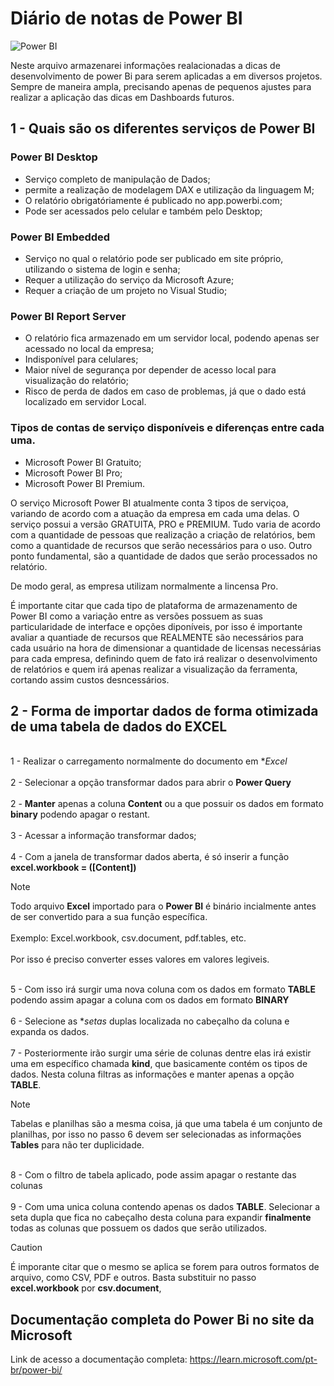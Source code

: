 # Diário de notas de **Power BI**
![Power BI](https://miro.medium.com/v2/resize:fit:1358/1*lNFmJwW3jiYlH64Vg_BaiQ.jpeg)

Neste arquivo armazenarei informações realacionadas a dicas de desenvolvimento de power Bi para serem aplicadas a em diversos projetos. Sempre de maneira ampla, precisando apenas de pequenos ajustes para realizar a aplicação das dicas em Dashboards futuros.


## 1 - Quais são os diferentes serviços de Power BI

### Power BI Desktop
-  Serviço completo de manipulação de Dados;
-  permite a realização de modelagem DAX e utilização da linguagem M;
-  O relatório obrigatóriamente é publicado no app.powerbi.com;
-  Pode ser acessados pelo celular e também pelo Desktop;

### Power BI Embedded
- Serviço no qual o relatório pode ser publicado em site próprio, utilizando o sistema de login e senha;
- Requer a utilização do serviço da Microsoft Azure;
- Requer a criação de um projeto no Visual Studio;

### Power BI Report Server
- O relatório fica armazenado em um servidor local, podendo apenas ser acessado no local da empresa;
- Indisponível para celulares;
- Maior nível de segurança por depender de acesso local para visualização do relatório;
- Risco de perda de dados em caso de problemas, já que o dado está localizado em servidor Local.

### Tipos de contas de serviço disponíveis e diferenças entre cada uma.

- Microsoft Power BI Gratuito;
- Microsoft Power BI Pro;
- Microsoft Power BI Premium.

O serviço Microsoft Power BI atualmente conta 3 tipos de serviçoa, variando de acordo com a atuação da empresa em cada uma delas. O serviço possui a versão GRATUITA, PRO e PREMIUM.
Tudo varia de acordo com a quantidade de pessoas que realização a criação de relatórios, bem como a quantidade de recursos que serão necessários para o uso. Outro ponto fundamental, são a quantidade de dados que serão processados no relatório.

De modo geral, as empresa utilizam normalmente a lincensa Pro.

É importante citar que cada tipo de plataforma de armazenamento de Power BI como a variação entre as versões possuem as suas particularidade de interface e opções diponíveis, por isso é importante avaliar a quantiade de recursos que REALMENTE são necessários para cada usuário na hora de dimensionar a quantidade de licensas necessárias para cada empresa, definindo quem de fato irá realizar o desenvolvimento de relatórios e quem irá apenas realizar a visualização da ferramenta, cortando assim custos desncessários.


## 2 - Forma de importar dados de forma otimizada de uma tabela de dados do EXCEL

<br> 1 - Realizar o carregamento normalmente do documento em **Excel* <br>
<br> 2 - Selecionar a opção transformar dados para abrir o **Power Query** <br>
<br> 2 - **Manter** apenas a coluna **Content** ou a que possuir os dados em formato  **binary** podendo apagar o restant. <br>
<br> 3 - Acessar a informação transformar dados;<br>
<br> 4 - Com a janela de transformar dados aberta, é só inserir a função **excel.workbook = ([Content])** <br>

> [!NOTE]
>Todo arquivo **Excel** importado para o **Power BI** é binário incialmente antes de ser convertido para a sua função específica.<br>
<br>Exemplo: Excel.workbook, csv.document, pdf.tables, etc.<br>
<br> Por isso é preciso converter esses valores em valores legiveis. <br>

<br> 5 - Com isso irá surgir uma nova coluna com os dados em formato **TABLE** podendo assim apagar a coluna com os dados em formato **BINARY** <br>
<br> 6 - Selecione as **setas* duplas localizada no cabeçalho da coluna e expanda os dados. <br>
<br> 7 - Posteriormente irão surgir uma série de colunas dentre elas irá existir uma em específico chamada **kind**, que basicamente contém os tipos de dados. Nesta coluna filtras as informações e manter apenas a opção **TABLE**.<br>

> [!NOTE]
> Tabelas e planilhas são a mesma coisa, já que uma tabela é um conjunto de planilhas, por isso no passo 6 devem ser selecionadas as informações **Tables** para não ter duplicidade.

<br> 8 - Com o filtro de tabela aplicado, pode assim apagar o restante das colunas <br>
<br> 9 - Com uma unica coluna contendo apenas os dados **TABLE**. Selecionar a seta dupla que fica no cabeçalho desta coluna para expandir **finalmente** todas as colunas que possuem os dados que serão utilizados.<br>

> [!CAUTION]
> É imporante citar que o mesmo se aplica se forem para outros formatos de arquivo, como CSV, PDF e outros. Basta substituir no passo  **excel.workbook** por **csv.document**, 

## Documentação completa do Power Bi no site da Microsoft

Link de acesso a documentação completa:
https://learn.microsoft.com/pt-br/power-bi/

